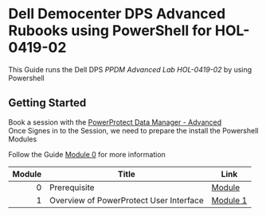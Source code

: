 # Dell Democenter DPS Advanced Rubooks using PowerShell for HOL-0419-02

This Guide runs the Dell DPS *PPDM Advanced Lab HOL-0419-02* by using Powershell

## Getting Started

Book a session with the [PowerProtect Data Manager - Advanced](https://democenter.dell.com/hol/HOL-0419-02)   
Once Signes in to the Session, we need to prepare the install the Powershell Modules

Follow the Guide [Module 0](./Module_0.md) for more information 



Module | Title | Link
------:|---------------------|---
0 | Prerequisite | [Module ](Module_0.md)
1 | Overview of PowerProtect User Interface | [Module 1](Module_1.md)


